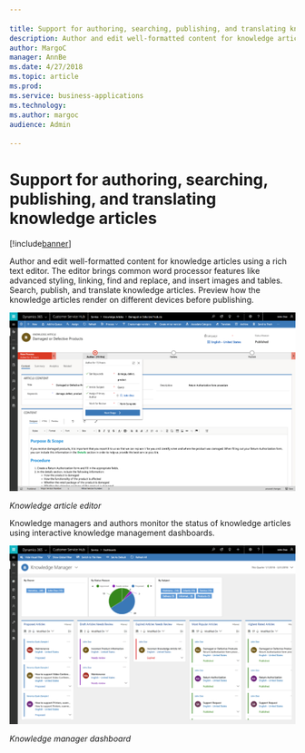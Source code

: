 ```yaml
---

title: Support for authoring, searching, publishing, and translating knowledge articles
description: Author and edit well-formatted content for knowledge articles using a rich text editor.
author: MargoC
manager: AnnBe
ms.date: 4/27/2018
ms.topic: article
ms.prod: 
ms.service: business-applications
ms.technology: 
ms.author: margoc
audience: Admin

---
```

#  Support for authoring, searching, publishing, and translating knowledge articles 


[!include[banner](../../../../includes/banner.md)]

Author and edit well-formatted content for knowledge articles using a rich text
editor. The editor brings common word processor features like advanced styling,
linking, find and replace, and insert images and tables. Search, publish, and
translate knowledge articles. Preview how the knowledge articles render on
different devices before publishing.

![A screenshot of the knowledge article editor](media/support-authoring-searching-publishing-translating-knowledge-articles-1.png "A screenshot of the knowledge article editor")
<!-- picture -->


*Knowledge article editor*

Knowledge managers and authors monitor the status of knowledge articles using
interactive knowledge management dashboards.

![A screenshot of the knowledge manager dashboard](media/support-authoring-searching-publishing-translating-knowledge-articles-2.png "A screenshot of the knowledge manager dashboard")
<!-- picture -->


*Knowledge manager dashboard*
